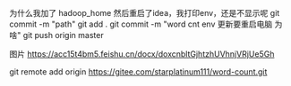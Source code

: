 为什么我加了 hadoop_home 然后重启了idea，我打印env，还是不显示呢
git commit -m "path"
git add .
git commit -m "word cnt env 更新要重启电脑 为啥"
git push origin master

图片
https://acc15t4bm5.feishu.cn/docx/doxcnbltGjhtzhUVhnjVRjUe5Gh

git remote add origin https://gitee.com/starplatinum111/word-count.git
